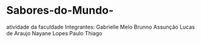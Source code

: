 # Sabores-do-Mundo-
atividade da faculdade 
Integrantes:
Gabrielle Melo 
Brunno Assunção 
Lucas de Araujo 
Nayane Lopes
Paulo Thiago 
